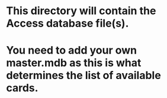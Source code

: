 # This directory will contain the Access database file(s).
# You need to add your own master.mdb as this is what determines the list of available cards.
